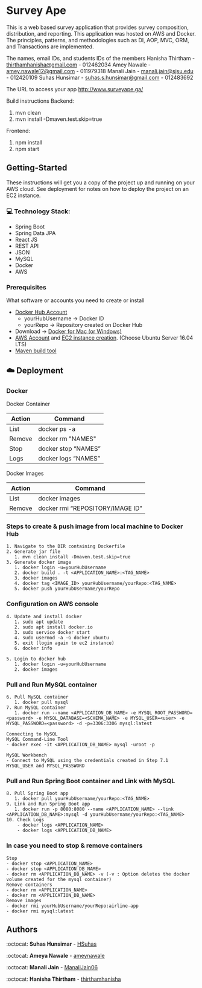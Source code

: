 # Survey Ape
This is a web based survey application that provides survey composition, distribution, and reporting. This application was hosted on AWS and Docker. The principles, patterns, and methodologies such as DI, AOP, MVC, ORM, and Transactions are implemented.

The names, email IDs, and students IDs of the members
Hanisha Thirtham - thirthamhanisha@gmail.com - 012462034
Amey Nawale -   amey.nawale12@gmail.com - 011979318
Manali Jain - manali.jain@sjsu.edu - 012420109
Suhas Hunsimar -  suhas.s.hunsimar@gmail.com - 012483692

The URL to access your app
http://www.surveyape.ga/

Build instructions
Backend:
1. mvn clean
2. mvn install -Dmaven.test.skip=true

Frontend:
1. npm install
2. npm start

## Getting-Started
These instructions will get you a copy of the project up and running on your AWS cloud. See deployment for notes on how to deploy the project on an EC2 instance.

### :computer: Technology Stack:
* Spring Boot
* Spring Data JPA
* React JS
* REST API
* JSON
* MySQL
* Docker
* AWS

### Prerequisites
What software or accounts you need to create or install
- [Docker Hub Account](https://hub.docker.com/)
	- yourHubUsername -> Docker ID
	- yourRepo        -> Repository created on Docker Hub
- Download -> [Docker for Mac (or Windows)](https://store.docker.com/search?type=edition&offering=community)
- [AWS Account](https://portal.aws.amazon.com/billing/signup#/start) and [EC2 instance creation](https://docs.aws.amazon.com/AWSEC2/latest/UserGuide/EC2_GetStarted.html). (Choose Ubuntu Server 16.04 LTS)
- [Maven build tool](https://maven.apache.org/download.cgi)

## :cloud: Deployment 
### Docker
Docker Container

| Action        | Command       |
| ------------- | ------------- |
| List          | docker ps -a  |
| Remove        | docker rm "NAMES" |
| Stop          | docker stop “NAMES” |
| Logs          | docker logs “NAMES” |

Docker Images

| Action        | Command       |
| ------------- | ------------- |
| List          | docker images |
| Remove        | docker rmi “REPOSITORY/IMAGE ID”

### Steps to create & push image from local machine to Docker Hub
```
1. Navigate to the DIR containing Dockerfile
2. Generate jar file
   1. mvn clean install -Dmaven.test.skip=true
3. Generate docker image
   1. docker login -u=yourHubUsername
   2. docker build . -t <APPLICATION_NAME>:<TAG_NAME>
   3. docker images
   4. docker tag <IMAGE_ID> yourHubUsername/yourRepo:<TAG_NAME>
   5. docker push yourHubUsername/yourRepo
```
### Configuration on AWS console
```
4. Update and install docker
   1. sudo apt update
   2. sudo apt install docker.io
   3. sudo service docker start
   4. sudo usermod -a -G docker ubuntu
   5. exit (login again to ec2 instance)
   6. docker info

5. Login to docker hub
   1. docker login -u=yourHubUsername
   2. docker images
```
### Pull and Run MySQL container
```
6. Pull MySQL container
   1. docker pull mysql
7. Run MySQL container
   1. docker run --name <APPLICATION_DB_NAME> -e MYSQL_ROOT_PASSWORD=<password> -e MYSQL_DATABASE=<SCHEMA_NAME> -e MYSQL_USER=<user> -e MYSQL_PASSWORD=<password> -d -p=3306:3306 mysql:latest
 
Connecting to MySQL
MySQL Command-Line Tool
- docker exec -it <APPLICATION_DB_NAME> mysql -uroot -p

MySQL Workbench
- Connect to MySQL using the credentials created in Step 7.1 MYSQL_USER and MYSQL_PASSWORD
```
### Pull and Run Spring Boot container and Link with MySQL
```
8. Pull Spring Boot app
   1. docker pull yourHubUsername/yourRepo:<TAG_NAME>
9. Link and Run Spring Boot app
   1. docker run -p 8080:8080 --name <APPLICATION_NAME> --link <APPLICATION_DB_NAME>:mysql -d yourHubUsername/yourRepo:<TAG_NAME>
10. Check Logs
    - docker logs <APPLICATION_NAME>
    - docker logs <APPLICATION_DB_NAME>
```
### In case you need to stop & remove containers
```
Stop
- docker stop <APPLICATION_NAME>
- docker stop <APPLICATION_DB_NAME>
- docker rm <APPLICATION_DB_NAME> -v (-v : Option deletes the docker volume created for the mysql container)
Remove containers
- docker rm <APPLICATION_NAME>
- docker rm <APPLICATION_DB_NAME>
Remove images
- docker rmi yourHubUsername/yourRepo:airline-app
- docker rmi mysql:latest
```

## Authors

:octocat: **Suhas Hunsimar** - [HSuhas](https://github.com/HSuhas)

:octocat: **Ameya Nawale** - [ameynawale](https://github.com/ameynawale)

:octocat: **Manali Jain** - [ManaliJain06](https://github.com/ManaliJain06)

:octocat: **Hanisha Thirtham** - [thirthamhanisha](https://github.com/thirthamhanisha)
